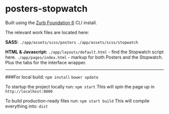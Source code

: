 # posters-stopwatch
Built using the [Zurb Foundation 6](http://foundation.zurb.com/sites/docs/) CLI install.

The relevant work files are located here:

**SASS:**
`./app/assets/scss/posters`
`./app/assets/scss/stopwatch`

**HTML & Javascript:**
`./app/layouts/default.html` - find the Stopwatch script here.
`./app/pages/index.html` - markup for both Posters and the Stopwatch. Plus the tabs for the interface wrapper.

----------

###For local build:
`npm install`
`bower update`

To startup the project locally run:
`npm start`
This will spin the page up in `http://localhost:8000`

To build production-ready files run:
`npm start build`
This will compile everything into: `dist`
